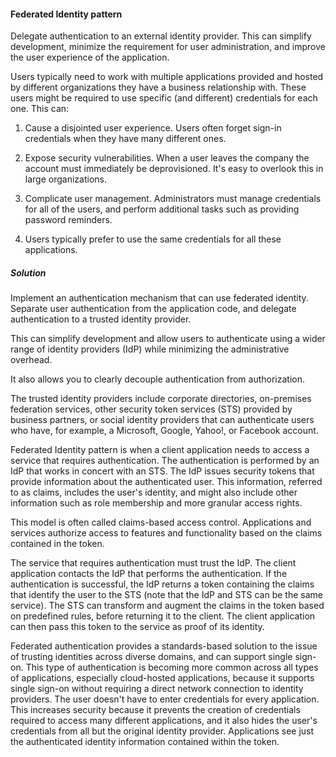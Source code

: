 #### Federated Identity pattern 
Delegate authentication to an external identity provider. This can simplify development, minimize the requirement for user administration, and improve the user experience of the application.

Users typically need to work with multiple applications provided and hosted by different organizations they have a business relationship with. These users might be required to use specific (and different) credentials for each one. This can:

1. Cause a disjointed user experience. Users often forget sign-in credentials when they have many different ones.

2. Expose security vulnerabilities. When a user leaves the company the account must immediately be deprovisioned. It's easy to overlook this in large organizations.

3. Complicate user management. Administrators must manage credentials for all of the users, and perform additional tasks such as providing password reminders.

4. Users typically prefer to use the same credentials for all these applications.

##### Solution
Implement an authentication mechanism that can use federated identity. Separate user authentication from the application code, and delegate authentication to a trusted identity provider. 

This can simplify development and allow users to authenticate using a wider range of identity providers (IdP) while minimizing the administrative overhead. 

It also allows you to clearly decouple authentication from authorization.


The trusted identity providers include corporate directories, on-premises federation services, other security token services (STS) provided by business partners, or social identity providers that can authenticate users who have, for example, a Microsoft, Google, Yahoo!, or Facebook account.

Federated Identity pattern is when a client application needs to access a service that requires authentication. The authentication is performed by an IdP that works in concert with an STS. The IdP issues security tokens that provide information about the authenticated user. This information, referred to as claims, includes the user's identity, and might also include other information such as role membership and more granular access rights.

This model is often called claims-based access control. Applications and services authorize access to features and functionality based on the claims contained in the token. 

The service that requires authentication must trust the IdP. The client application contacts the IdP that performs the authentication. If the authentication is successful, the IdP returns a token containing the claims that identify the user to the STS (note that the IdP and STS can be the same service). The STS can transform and augment the claims in the token based on predefined rules, before returning it to the client. The client application can then pass this token to the service as proof of its identity.


Federated authentication provides a standards-based solution to the issue of trusting identities across diverse domains, and can support single sign-on. This type of authentication is becoming more common across all types of applications, especially cloud-hosted applications, because it supports single sign-on without requiring a direct network connection to identity providers. The user doesn't have to enter credentials for every application. 
This increases security because it prevents the creation of credentials required to access many different applications, and it also hides the user's credentials from all but the original identity provider. Applications see just the authenticated identity information contained within the token.